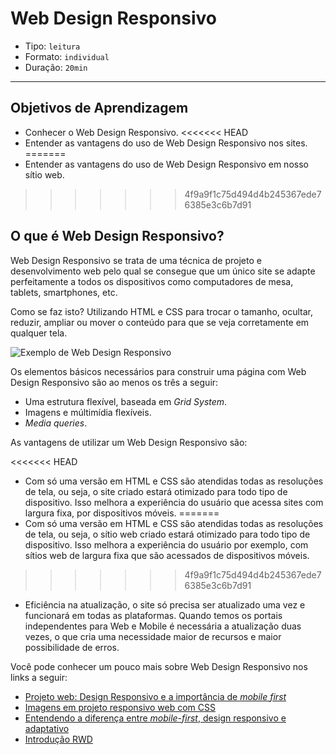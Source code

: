 # Web Design Responsivo

- Tipo: `leitura`
- Formato: `individual`
- Duração: `20min`

***

## Objetivos de Aprendizagem

- Conhecer o Web Design Responsivo.
<<<<<<< HEAD
- Entender as vantagens do uso de Web Design Responsivo nos sites.
=======
- Entender as vantagens do uso de Web Design Responsivo em nosso sítio web.
>>>>>>> 4f9a9f1c75d494d4b245367ede76385e3c6b7d91

## O que é Web Design Responsivo?

Web Design Responsivo se trata de uma técnica de projeto e desenvolvimento web pelo qual se consegue que um único site se adapte perfeitamente a todos os dispositivos como computadores de mesa, tablets, smartphones, etc.

Como se faz isto? Utilizando HTML e CSS para trocar o tamanho, ocultar, reduzir, ampliar ou mover o conteúdo para que se veja corretamente em qualquer tela.

![Exemplo de Web Design Responsivo](https://designmodo.com/wp-content/uploads/2011/10/4.jpg)

Os elementos básicos necessários para construir uma página com Web Design Responsivo são ao menos os três a seguir:

- Uma estrutura flexível, baseada em *Grid System*.
- Imagens e múltimídia flexíveis.
- *Media queries*.

As vantagens de utilizar um Web Design Responsivo são:

<<<<<<< HEAD
- Com só uma versão em HTML e CSS são atendidas todas as resoluções de tela, ou seja, o site criado estará otimizado para todo tipo de dispositivo. Isso melhora a experiência do usuário que acessa sites com largura fixa, por dispositivos móveis.
=======
- Com só uma versão em HTML e CSS são atendidas todas as resoluções de tela, ou seja, o sítio web criado estará otimizado para todo tipo de dispositivo. Isso melhora a experiência do usuário por exemplo, com sítios web de largura fixa que são acessados de dispositivos móveis.
>>>>>>> 4f9a9f1c75d494d4b245367ede76385e3c6b7d91

- Eficiência na atualização, o site só precisa ser atualizado uma vez e funcionará em todas as plataformas. Quando temos os portais independentes para Web e Mobile é necessária a atualização duas vezes, o que cria uma necessidade maior de recursos e maior possibilidade de erros.

Você pode conhecer um pouco mais sobre Web Design Responsivo nos links a seguir:

- [Projeto web: Design Responsivo e a importância de *mobile first*](https://www.360br.com.br/blog/mobile-first-entenda-importancia-de-ter-um-site-responsivo/)
- [Imagens em projeto responsivo web com CSS](https://tableless.com.br/imagens-responsivas-de-alta-performance/)
- [Entendendo a diferença entre *mobile-first*, design responsivo e adaptativo](https://medium.com/@fnandaleite/entendendo-as-diferen%C3%A7as-entre-design-responsivo-adaptativo-e-mobile-first-ea3c61fc9181)
- [Introdução RWD](https://www.youtube.com/watch?v=HZfESVi3Ebk)
